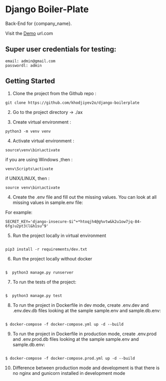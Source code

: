 # Django Boiler-Plate
Back-End for {company_name}.

Visit the [Demo]() url.com 
## Super user credentials for testing:
````
email: admin@gmail.com
passwordl: admin
````

## Getting Started

1. Clone the project from the Github repo :

````
git clone https://github.com/khodjiyev2o/django-boilerplate
````

2. Go to the project directory -> ./ax


3. Create virtual environment :

````
python3 -m venv venv
````

4. Activate virtual environment  : 

````
source\venv\bin\activate
````

if you are using Windows ,then :

````
venv\Scripts\activate
````
if UNIX/LINUX, then :
````
source venv\bin\activate
````
4. Create the .env file and fill out the missing values. You can look at all missing values in sample.env file:

For example: 
````
SECRET_KEY='django-insecure-$i^+*htoqjh4@g%vtw&k2u1ow7jq-84-6fg)u2pt3(l&h1su^9'
````
5. Run the project locally in virtual environment

````

pip3 install -r requirements/dev.txt

````
6. Run the project locally without docker

````

$  python3 manage.py runserver

````

    
7. To run the tests of the project:
````

$  python3 manage.py test

````

8. To run the project in Dockerfile in dev mode, create .env.dev  and .env.dev.db files 
    looking at the sample sample.env and sample.db.env:
````

$ docker-compose -f docker-compose.yml up -d --build

````
9. To run the project in Dockerfile in production mode, create .env.prod  and .env.prod.db files 
    looking at the sample sample.env and sample.db.env:
````

$ docker-compose -f docker-compose.prod.yml up -d --build

````

10. Difference between production mode and development is that there is no 
    nginx and gunicorn installed in development mode